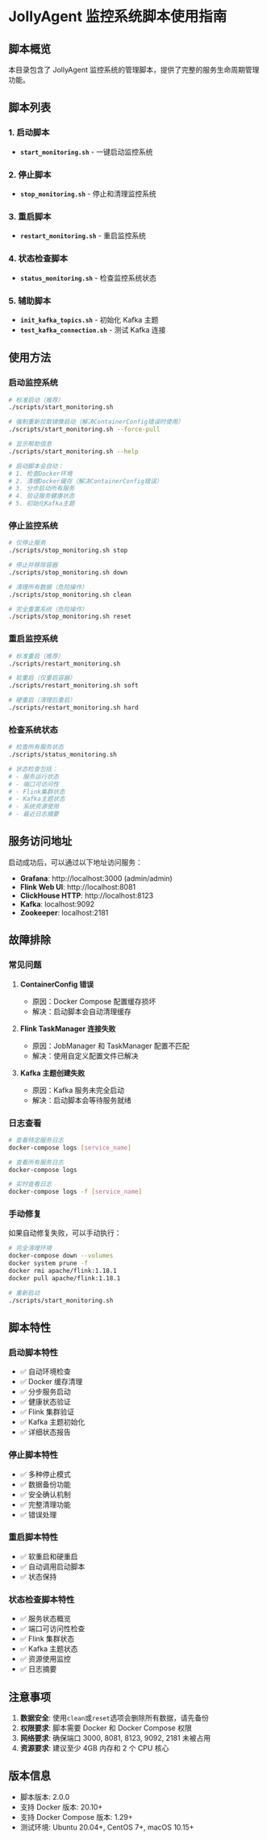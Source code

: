 # JollyAgent 监控系统脚本使用指南

## 脚本概览

本目录包含了 JollyAgent 监控系统的管理脚本，提供了完整的服务生命周期管理功能。

## 脚本列表

### 1. 启动脚本

- **`start_monitoring.sh`** - 一键启动监控系统

### 2. 停止脚本

- **`stop_monitoring.sh`** - 停止和清理监控系统

### 3. 重启脚本

- **`restart_monitoring.sh`** - 重启监控系统

### 4. 状态检查脚本

- **`status_monitoring.sh`** - 检查监控系统状态

### 5. 辅助脚本

- **`init_kafka_topics.sh`** - 初始化 Kafka 主题
- **`test_kafka_connection.sh`** - 测试 Kafka 连接

## 使用方法

### 启动监控系统

```bash
# 标准启动（推荐）
./scripts/start_monitoring.sh

# 强制重新拉取镜像启动（解决ContainerConfig错误时使用）
./scripts/start_monitoring.sh --force-pull

# 显示帮助信息
./scripts/start_monitoring.sh --help

# 启动脚本会自动：
# 1. 检查Docker环境
# 2. 清理Docker缓存（解决ContainerConfig错误）
# 3. 分步启动所有服务
# 4. 验证服务健康状态
# 5. 初始化Kafka主题
```

### 停止监控系统

```bash
# 仅停止服务
./scripts/stop_monitoring.sh stop

# 停止并移除容器
./scripts/stop_monitoring.sh down

# 清理所有数据（危险操作）
./scripts/stop_monitoring.sh clean

# 完全重置系统（危险操作）
./scripts/stop_monitoring.sh reset
```

### 重启监控系统

```bash
# 标准重启（推荐）
./scripts/restart_monitoring.sh

# 软重启（仅重启容器）
./scripts/restart_monitoring.sh soft

# 硬重启（清理后重启）
./scripts/restart_monitoring.sh hard
```

### 检查系统状态

```bash
# 检查所有服务状态
./scripts/status_monitoring.sh

# 状态检查包括：
# - 服务运行状态
# - 端口可访问性
# - Flink集群状态
# - Kafka主题状态
# - 系统资源使用
# - 最近日志摘要
```

## 服务访问地址

启动成功后，可以通过以下地址访问服务：

- **Grafana**: http://localhost:3000 (admin/admin)
- **Flink Web UI**: http://localhost:8081
- **ClickHouse HTTP**: http://localhost:8123
- **Kafka**: localhost:9092
- **Zookeeper**: localhost:2181

## 故障排除

### 常见问题

1. **ContainerConfig 错误**

   - 原因：Docker Compose 配置缓存损坏
   - 解决：启动脚本会自动清理缓存

2. **Flink TaskManager 连接失败**

   - 原因：JobManager 和 TaskManager 配置不匹配
   - 解决：使用自定义配置文件已解决

3. **Kafka 主题创建失败**
   - 原因：Kafka 服务未完全启动
   - 解决：启动脚本会等待服务就绪

### 日志查看

```bash
# 查看特定服务日志
docker-compose logs [service_name]

# 查看所有服务日志
docker-compose logs

# 实时查看日志
docker-compose logs -f [service_name]
```

### 手动修复

如果自动修复失败，可以手动执行：

```bash
# 完全清理环境
docker-compose down --volumes
docker system prune -f
docker rmi apache/flink:1.18.1
docker pull apache/flink:1.18.1

# 重新启动
./scripts/start_monitoring.sh
```

## 脚本特性

### 启动脚本特性

- ✅ 自动环境检查
- ✅ Docker 缓存清理
- ✅ 分步服务启动
- ✅ 健康状态验证
- ✅ Flink 集群验证
- ✅ Kafka 主题初始化
- ✅ 详细状态报告

### 停止脚本特性

- ✅ 多种停止模式
- ✅ 数据备份功能
- ✅ 安全确认机制
- ✅ 完整清理功能
- ✅ 错误处理

### 重启脚本特性

- ✅ 软重启和硬重启
- ✅ 自动调用启动脚本
- ✅ 状态保持

### 状态检查脚本特性

- ✅ 服务状态概览
- ✅ 端口可访问性检查
- ✅ Flink 集群状态
- ✅ Kafka 主题状态
- ✅ 资源使用监控
- ✅ 日志摘要

## 注意事项

1. **数据安全**: 使用`clean`或`reset`选项会删除所有数据，请先备份
2. **权限要求**: 脚本需要 Docker 和 Docker Compose 权限
3. **网络要求**: 确保端口 3000, 8081, 8123, 9092, 2181 未被占用
4. **资源要求**: 建议至少 4GB 内存和 2 个 CPU 核心

## 版本信息

- 脚本版本: 2.0.0
- 支持 Docker 版本: 20.10+
- 支持 Docker Compose 版本: 1.29+
- 测试环境: Ubuntu 20.04+, CentOS 7+, macOS 10.15+
